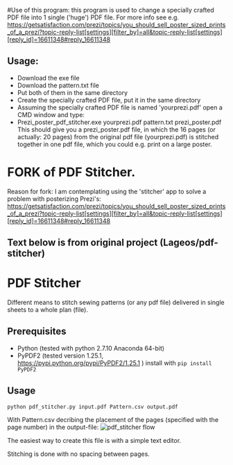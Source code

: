 #Use of this program: this program is used to change a specially crafted PDF file into 1 single ('huge') PDF file.
For more info see e.g.
https://getsatisfaction.com/prezi/topics/you_should_sell_poster_sized_prints_of_a_prezi?topic-reply-list[settings][filter_by]=all&topic-reply-list[settings][reply_id]=16611348#reply_16611348

## Usage:
* Download the exe file
* Download the pattern.txt file
* Put both of them in the same directory
* Create the specially crafted PDF file, put it in the same directory
* Assuming the specially crafted PDF file is named 'yourprezi.pdf' open a CMD window and type:
* Prezi_poster_pdf_stitcher.exe yourprezi.pdf pattern.txt prezi_poster.pdf
This should give you a prezi_poster.pdf file, in which the 16 pages (or actually: 20 pages) from the original pdf file (yourprezi.pdf) is stitched together in one pdf file, which you could e.g. print on a large poster.

# FORK of PDF Stitcher.

Reason for fork: I am contemplating using the 'stitcher' app to solve a problem with posterizing Prezi's:
https://getsatisfaction.com/prezi/topics/you_should_sell_poster_sized_prints_of_a_prezi?topic-reply-list[settings][filter_by]=all&topic-reply-list[settings][reply_id]=16611348#reply_16611348


Text below is from original project (Lageos/pdf-stitcher)
---------------------------------------


# PDF Stitcher

Different means to stitch sewing patterns (or any pdf file) delivered in single sheets to a whole plan (file).

## Prerequisites
* Python (tested with python 2.7.10 Anaconda 64-bit)
* PyPDF2 (tested version 1.25.1, https://pypi.python.org/pypi/PyPDF2/1.25.1 )
        install with `pip install PyPDF2`

## Usage
`python pdf_stitcher.py input.pdf Pattern.csv output.pdf`

With Pattern.csv decribing the placement of the pages (specified with the page
number) in the output-file:
![pdf_stitcher flow](https://smidgeonpigeon.files.wordpress.com/2016/01/pdf_stitcher_flow1.png "pdf_stitcher flow")

The easiest way to create this file is with a simple text editor.

Stitching is done with no spacing between pages.
